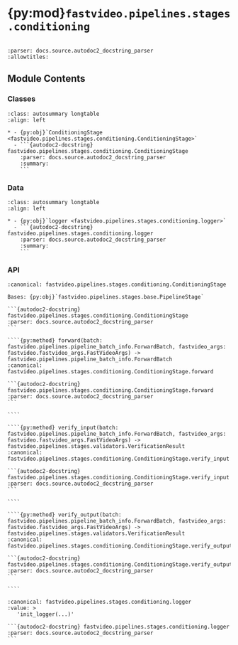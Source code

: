 # {py:mod}`fastvideo.pipelines.stages.conditioning`

```{py:module} fastvideo.pipelines.stages.conditioning
```

```{autodoc2-docstring} fastvideo.pipelines.stages.conditioning
:parser: docs.source.autodoc2_docstring_parser
:allowtitles:
```

## Module Contents

### Classes

````{list-table}
:class: autosummary longtable
:align: left

* - {py:obj}`ConditioningStage <fastvideo.pipelines.stages.conditioning.ConditioningStage>`
  - ```{autodoc2-docstring} fastvideo.pipelines.stages.conditioning.ConditioningStage
    :parser: docs.source.autodoc2_docstring_parser
    :summary:
    ```
````

### Data

````{list-table}
:class: autosummary longtable
:align: left

* - {py:obj}`logger <fastvideo.pipelines.stages.conditioning.logger>`
  - ```{autodoc2-docstring} fastvideo.pipelines.stages.conditioning.logger
    :parser: docs.source.autodoc2_docstring_parser
    :summary:
    ```
````

### API

`````{py:class} ConditioningStage
:canonical: fastvideo.pipelines.stages.conditioning.ConditioningStage

Bases: {py:obj}`fastvideo.pipelines.stages.base.PipelineStage`

```{autodoc2-docstring} fastvideo.pipelines.stages.conditioning.ConditioningStage
:parser: docs.source.autodoc2_docstring_parser
```

````{py:method} forward(batch: fastvideo.pipelines.pipeline_batch_info.ForwardBatch, fastvideo_args: fastvideo.fastvideo_args.FastVideoArgs) -> fastvideo.pipelines.pipeline_batch_info.ForwardBatch
:canonical: fastvideo.pipelines.stages.conditioning.ConditioningStage.forward

```{autodoc2-docstring} fastvideo.pipelines.stages.conditioning.ConditioningStage.forward
:parser: docs.source.autodoc2_docstring_parser
```

````

````{py:method} verify_input(batch: fastvideo.pipelines.pipeline_batch_info.ForwardBatch, fastvideo_args: fastvideo.fastvideo_args.FastVideoArgs) -> fastvideo.pipelines.stages.validators.VerificationResult
:canonical: fastvideo.pipelines.stages.conditioning.ConditioningStage.verify_input

```{autodoc2-docstring} fastvideo.pipelines.stages.conditioning.ConditioningStage.verify_input
:parser: docs.source.autodoc2_docstring_parser
```

````

````{py:method} verify_output(batch: fastvideo.pipelines.pipeline_batch_info.ForwardBatch, fastvideo_args: fastvideo.fastvideo_args.FastVideoArgs) -> fastvideo.pipelines.stages.validators.VerificationResult
:canonical: fastvideo.pipelines.stages.conditioning.ConditioningStage.verify_output

```{autodoc2-docstring} fastvideo.pipelines.stages.conditioning.ConditioningStage.verify_output
:parser: docs.source.autodoc2_docstring_parser
```

````

`````

````{py:data} logger
:canonical: fastvideo.pipelines.stages.conditioning.logger
:value: >
   'init_logger(...)'

```{autodoc2-docstring} fastvideo.pipelines.stages.conditioning.logger
:parser: docs.source.autodoc2_docstring_parser
```

````
